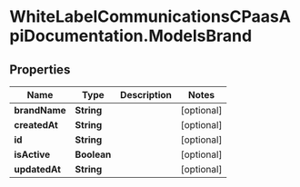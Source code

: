 # WhiteLabelCommunicationsCPaasApiDocumentation.ModelsBrand

## Properties

Name | Type | Description | Notes
------------ | ------------- | ------------- | -------------
**brandName** | **String** |  | [optional] 
**createdAt** | **String** |  | [optional] 
**id** | **String** |  | [optional] 
**isActive** | **Boolean** |  | [optional] 
**updatedAt** | **String** |  | [optional] 


